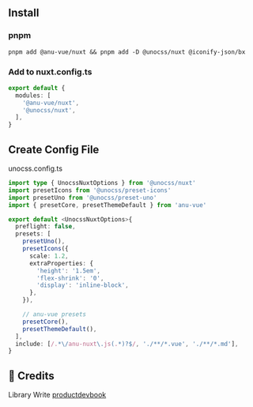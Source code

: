 
## Install

### pnpm
```
pnpm add @anu-vue/nuxt && pnpm add -D @unocss/nuxt @iconify-json/bx
```

### Add to nuxt.config.ts
```ts
export default {
  modules: [
    '@anu-vue/nuxt',
    '@unocss/nuxt',
  ],
}
```

## Create Config File
unocss.config.ts

```ts
import type { UnocssNuxtOptions } from '@unocss/nuxt'
import presetIcons from '@unocss/preset-icons'
import presetUno from '@unocss/preset-uno'
import { presetCore, presetThemeDefault } from 'anu-vue'

export default <UnocssNuxtOptions>{
  preflight: false,
  presets: [
    presetUno(),
    presetIcons({
      scale: 1.2,
      extraProperties: {
        'height': '1.5em',
        'flex-shrink': '0',
        'display': 'inline-block',
      },
    }),

    // anu-vue presets
    presetCore(),
    presetThemeDefault(),
  ],
  include: [/.*\/anu-nuxt\.js(.*)?$/, './**/*.vue', './**/*.md'],
}
```



## 💚 Credits

Library Write [productdevbook](https://github.com/productdevbook)
